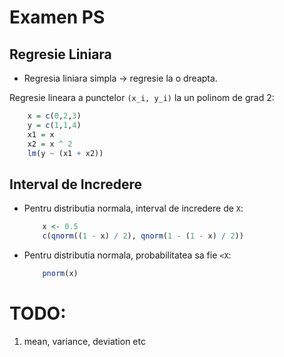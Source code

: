# Examen PS

## Regresie Liniara

* Regresia liniara simpla -> regresie la o dreapta. 

Regresie lineara a punctelor `(x_i, y_i)` la un polinom de grad 2:
```R
    x = c(0,2,3)
    y = c(1,1,4)
    x1 = x
    x2 = x ^ 2
    lm(y ~ (x1 + x2))
```

## Interval de Incredere

* Pentru distributia normala, interval de incredere de `X`:
    ```R    
        x <- 0.5
        c(qnorm((1 - x) / 2), qnorm(1 - (1 - x) / 2))
    ```
* Pentru distributia normala, probabilitatea sa fie `<X`:
    ```R        
        pnorm(x)
    ```

# TODO:
1. mean, variance, deviation etc